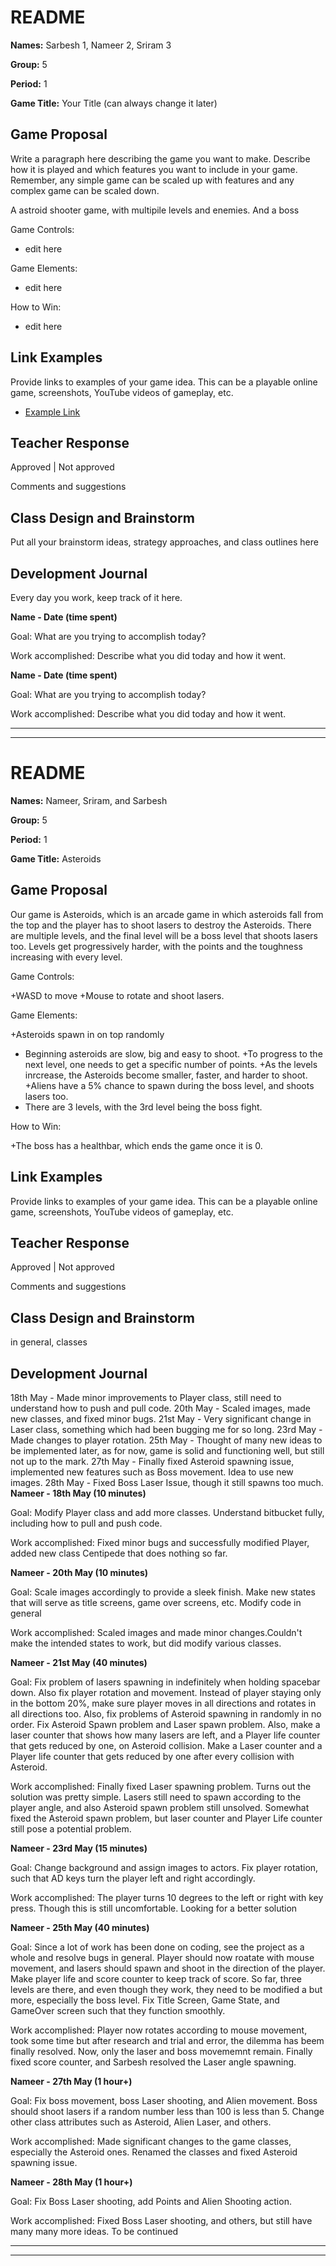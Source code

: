 # README #

**Names:**	Sarbesh 1, Nameer 2, Sriram 3

**Group:** 5

**Period:**	1

**Game Title:** Your Title (can always change it later)

## Game Proposal ##

Write a paragraph here describing the game you want to make.  Describe how it is played and which features
you want to include in your game.  Remember, any simple game can be scaled up with features and any complex
game can be scaled down.

A astroid shooter game, with multipile levels and enemies. And a boss

Game Controls:

+ edit here

Game Elements:

+ edit here

How to Win:

+ edit here

## Link Examples ##
Provide links to examples of your game idea.  This can be a playable online game, screenshots, YouTube videos of gameplay, etc.

+ [Example Link](http://www.freewebarcade.com/game/tiny-empire/)

## Teacher Response ##

Approved | Not approved

Comments and suggestions

## Class Design and Brainstorm ##

Put all your brainstorm ideas, strategy approaches, and class outlines here

## Development Journal ##

Every day you work, keep track of it here.

**Name - Date (time spent)**

Goal:  What are you trying to accomplish today?

Work accomplished:  Describe what you did today and how it went.

**Name - Date (time spent)**

Goal:  What are you trying to accomplish today?

Work accomplished:  Describe what you did today and how it went.

***
***

# README #

**Names:**	Nameer, Sriram, and Sarbesh

**Group:** 5

**Period:**	1

**Game Title:** Asteroids

## Game Proposal ##

Our game is Asteroids, which is an arcade game in which asteroids fall from the top and the player has to shoot lasers to destroy the Asteroids. 
There are multiple levels, and the final level will be a boss level that shoots lasers too. Levels get progressively harder, with the points and the toughness increasing with every level.

Game Controls:

+WASD to move
+Mouse to rotate and shoot lasers.

Game Elements:

+Asteroids spawn in on top randomly
+ Beginning asteroids are slow, big and easy to shoot.
+To progress to the next level, one needs to get a specific number of points.
+As the levels inrcrease, the Asteroids become smaller, faster, and harder to shoot.
+Aliens have a 5% chance to spawn during the boss level, and shoots  lasers too.
+ There are 3 levels, with the 3rd level being the boss fight.

How to Win:

+The boss has a healthbar, which ends the game once it is 0.

## Link Examples ##
Provide links to examples of your game idea.  This can be a playable online game, screenshots, YouTube videos of gameplay, etc.


## Teacher Response ##

Approved | Not approved

Comments and suggestions

## Class Design and Brainstorm ##

in general, classes

## Development Journal ##

18th May - Made minor improvements to Player class, still need to understand how to push and pull code.
20th May - Scaled images, made new classes, and fixed minor bugs.
21st May - Very significant change in Laser class, something which had been bugging me for so long.
23rd May - Made changes to player rotation.
25th May - Thought of many new ideas to be implemented later, as for now, game is solid and functioning well, but still not up to the mark.
27th May - Finally fixed Asteroid spawning issue, implemented  new features such as Boss movement. Idea to use new images.
28th May - Fixed Boss Laser Issue, though it still spawns too much. 
**Nameer - 18th May (10 minutes)**

Goal: Modify Player class and add more classes. Understand bitbucket fully, including how to pull and push code.

Work accomplished:  Fixed minor bugs and successfully modified Player, added new class Centipede that does nothing so far.

**Nameer - 20th May (10 minutes)**

Goal:  Scale images accordingly to provide a sleek finish. Make new states that will serve as title screens, game over screens, etc. Modify code in general

Work accomplished:  Scaled images and made minor changes.Couldn't make the intended states to work, but did modify various classes.
	 
**Nameer - 21st May (40 minutes)**

Goal: Fix problem of lasers spawning in indefinitely when holding spacebar down. Also fix player rotation and movement. Instead of player staying only in the bottom 20%,
make sure player moves in all directions and rotates in all directions too. Also, fix problems of Asteroid spawning in randomly in no order. 
Fix Asteroid Spawn problem and Laser spawn problem. Also, make a laser counter that shows how many lasers are left, and a Player life counter that gets reduced by one,
on Asteroid collision. Make a Laser counter and a Player life counter that gets reduced by one after every collision with Asteroid.

Work accomplished: Finally fixed Laser spawning problem. Turns out the solution was pretty simple. Lasers still need to spawn according to the player angle, 
and also Asteroid spawn problem still unsolved. Somewhat fixed the Asteroid spawn problem, but laser counter and Player Life counter still pose a potential problem.

**Nameer - 23rd May (15 minutes)**

Goal: Change background and assign images to actors. Fix player rotation, such that AD keys turn the player left and right accordingly.

Work accomplished: The player turns 10 degrees to the left or right with key press. Though this is still uncomfortable. Looking for a better solution

**Nameer - 25th May (40 minutes)**

Goal: Since a lot of work has been done on coding, see the project as a whole and resolve bugs in general. Player should now roatate with mouse movement, 
and lasers should spawn and shoot in the direction of the player. Make player life and score counter to keep track of score.
So far, three levels are there, and even though they work, they need to be modified a but more, especially the boss level. 
Fix Title Screen, Game State, and GameOver screen such that they function smoothly.

Work accomplished: Player now rotates according to mouse movement, took some time but after research and trial and error, the dilemma has beem finally resolved.
Now, only the laser and boss movememnt remain. Finally fixed score counter, and Sarbesh resolved the Laser angle spawning.

**Nameer - 27th May (1 hour+)**

Goal: Fix boss movement, boss Laser shooting, and Alien movement. Boss should shoot lasers if a random number less than 100 is less than 5. Change other class attributes such as Asteroid, 
Alien Laser, and others. 

Work accomplished: Made significant changes to the game classes, especially the Asteroid ones. Renamed the classes and fixed Asteroid spawning issue.

**Nameer - 28th May (1 hour+)**

Goal: Fix Boss Laser shooting, add Points and Alien Shooting action.

Work accomplished: Fixed Boss Laser shooting, and others, but still have many many more ideas. To be continued

***
***
